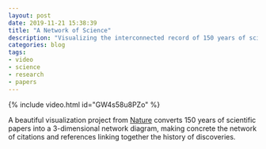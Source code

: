 ```yaml
---
layout: post
date: 2019-11-21 15:38:39
title: "A Network of Science"
description: "Visualizing the interconnected record of 150 years of scientific research."
categories: blog
tags:
- video
- science
- research
- papers
---
```


{% include video.html id="GW4s58u8PZo" %}

A beautiful visualization project from [Nature](https://www.nature.com/ "Nature") converts 150 years of scientific papers into a 3-dimensional network diagram, making concrete the network of citations and references linking together the history of discoveries.
